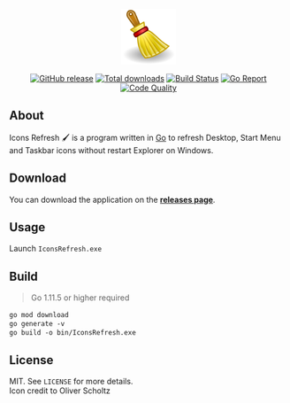<p align="center"><img width="100" src="https://raw.githubusercontent.com/crazy-max/IconsRefresh/master/.res/logo.png"></p>

<p align="center">
  <a href="https://github.com/crazy-max/IconsRefresh/releases/latest"><img src="https://img.shields.io/github/release/crazy-max/IconsRefresh.svg?style=flat-square" alt="GitHub release"></a>
  <a href="https://github.com/crazy-max/IconsRefresh/releases/latest"><img src="https://img.shields.io/github/downloads/crazy-max/IconsRefresh/total.svg?style=flat-square" alt="Total downloads"></a>
  <a href="https://travis-ci.com/crazy-max/IconsRefresh"><img src="https://img.shields.io/travis/com/crazy-max/IconsRefresh/master.svg?style=flat-square" alt="Build Status"></a>
  <a href="https://goreportcard.com/report/github.com/crazy-max/IconsRefresh"><img src="https://goreportcard.com/badge/github.com/crazy-max/IconsRefresh?style=flat-square" alt="Go Report"></a>
  <a href="https://www.codacy.com/app/crazy-max/IconsRefresh"><img src="https://img.shields.io/codacy/grade/834f62e0849c4c008dd8df69b816d2a0/master.svg?style=flat-square" alt="Code Quality"></a>
</p>

## About

Icons Refresh :paintbrush: is a program written in [Go](https://golang.org/) to refresh Desktop, Start Menu and Taskbar icons without restart Explorer on Windows.

## Download

You can download the application on the [**releases page**](https://github.com/crazy-max/IconsRefresh/releases/latest).

## Usage

Launch `IconsRefresh.exe`

## Build

> Go 1.11.5 or higher required

```
go mod download
go generate -v
go build -o bin/IconsRefresh.exe
```

## License

MIT. See `LICENSE` for more details.<br />
Icon credit to Oliver Scholtz
